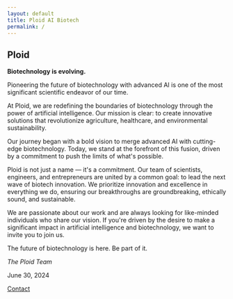 ```yaml
---
layout: default
title: Ploid AI Biotech
permalink: /
---
```


## Ploid

<strong>Biotechnology is evolving.</strong>

Pioneering the future of biotechnology with advanced AI is one of the most significant scientific endeavor of our time.

At Ploid, we are redefining the boundaries of biotechnology through the power of artificial intelligence. Our mission is clear: to create innovative solutions that revolutionize agriculture, healthcare, and environmental sustainability.

Our journey began with a bold vision to merge advanced AI with cutting-edge biotechnology. Today, we stand at the forefront of this fusion, driven by a commitment to push the limits of what's possible.

Ploid is not just a name — it's a commitment. Our team of scientists, engineers, and entrepreneurs are united by a common goal: to lead the next wave of biotech innovation. We prioritize innovation and excellence in everything we do, ensuring our breakthroughs are groundbreaking, ethically sound, and sustainable.

We are passionate about our work and are always looking for like-minded individuals who share our vision. If you're driven by the desire to make a significant impact in artificial intelligence and biotechnology, we want to invite you to join us.

The future of biotechnology is here. Be part of it.

<i>The Ploid Team</i>

June 30, 2024

<a href="/contact" class="link-body-emphasis link-underline link-underline-opacity-0">Contact</a>
